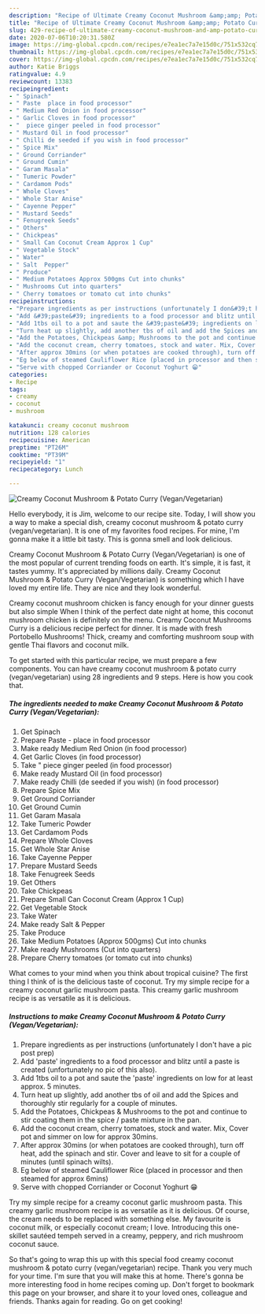 ```yaml
---
description: "Recipe of Ultimate Creamy Coconut Mushroom &amp;amp; Potato Curry (Vegan/Vegetarian)"
title: "Recipe of Ultimate Creamy Coconut Mushroom &amp;amp; Potato Curry (Vegan/Vegetarian)"
slug: 429-recipe-of-ultimate-creamy-coconut-mushroom-and-amp-potato-curry-vegan-vegetarian
date: 2020-07-06T10:20:31.580Z
image: https://img-global.cpcdn.com/recipes/e7ea1ec7a7e15d0c/751x532cq70/creamy-coconut-mushroom-potato-curry-veganvegetarian-recipe-main-photo.jpg
thumbnail: https://img-global.cpcdn.com/recipes/e7ea1ec7a7e15d0c/751x532cq70/creamy-coconut-mushroom-potato-curry-veganvegetarian-recipe-main-photo.jpg
cover: https://img-global.cpcdn.com/recipes/e7ea1ec7a7e15d0c/751x532cq70/creamy-coconut-mushroom-potato-curry-veganvegetarian-recipe-main-photo.jpg
author: Katie Briggs
ratingvalue: 4.9
reviewcount: 13383
recipeingredient:
- " Spinach"
- " Paste  place in food processor"
- " Medium Red Onion in food processor"
- " Garlic Cloves in food processor"
- "  piece ginger peeled in food processor"
- " Mustard Oil in food processor"
- " Chilli de seeded if you wish in food processor"
- " Spice Mix"
- " Ground Corriander"
- " Ground Cumin"
- " Garam Masala"
- " Tumeric Powder"
- " Cardamom Pods"
- " Whole Cloves"
- " Whole Star Anise"
- " Cayenne Pepper"
- " Mustard Seeds"
- " Fenugreek Seeds"
- " Others"
- " Chickpeas"
- " Small Can Coconut Cream Approx 1 Cup"
- " Vegetable Stock"
- " Water"
- " Salt  Pepper"
- " Produce"
- " Medium Potatoes Approx 500gms Cut into chunks"
- " Mushrooms Cut into quarters"
- " Cherry tomatoes or tomato cut into chunks"
recipeinstructions:
- "Prepare ingredients as per instructions (unfortunately I don&#39;t have a pic post prep)"
- "Add &#39;paste&#39; ingredients to a food processor and blitz until a paste is created (unfortunately no pic of this also)."
- "Add 1tbs oil to a pot and saute the &#39;paste&#39; ingredients on low for at least approx. 5 minutes."
- "Turn heat up slightly, add another tbs of oil and add the Spices and thoroughly stir regularly for a couple of minutes."
- "Add the Potatoes, Chickpeas &amp; Mushrooms to the pot and continue to stir coating them in the spice / paste mixture in the pan."
- "Add the coconut cream, cherry tomatoes, stock and water. Mix, Cover pot and simmer on low for approx 30mins."
- "After approx 30mins (or when potatoes are cooked through), turn off heat, add the spinach and stir. Cover and leave to sit for a couple of minutes (until spinach wilts)."
- "Eg below of steamed Cauliflower Rice (placed in processor and then steamed for approx 6mins)"
- "Serve with chopped Corriander or Coconut Yoghurt 😁"
categories:
- Recipe
tags:
- creamy
- coconut
- mushroom

katakunci: creamy coconut mushroom 
nutrition: 128 calories
recipecuisine: American
preptime: "PT26M"
cooktime: "PT39M"
recipeyield: "1"
recipecategory: Lunch

---
```



![Creamy Coconut Mushroom &amp; Potato Curry (Vegan/Vegetarian)](https://img-global.cpcdn.com/recipes/e7ea1ec7a7e15d0c/751x532cq70/creamy-coconut-mushroom-potato-curry-veganvegetarian-recipe-main-photo.jpg)

Hello everybody, it is Jim, welcome to our recipe site. Today, I will show you a way to make a special dish, creamy coconut mushroom &amp; potato curry (vegan/vegetarian). It is one of my favorites food recipes. For mine, I'm gonna make it a little bit tasty. This is gonna smell and look delicious.

Creamy Coconut Mushroom &amp; Potato Curry (Vegan/Vegetarian) is one of the most popular of current trending foods on earth. It's simple, it is fast, it tastes yummy. It's appreciated by millions daily. Creamy Coconut Mushroom &amp; Potato Curry (Vegan/Vegetarian) is something which I have loved my entire life. They are nice and they look wonderful.

Creamy coconut mushroom chicken is fancy enough for your dinner guests but also simple When I think of the perfect date night at home, this coconut mushroom chicken is definitely on the menu. Creamy Coconut Mushrooms Curry is a delicious recipe perfect for dinner. It is made with fresh Portobello Mushrooms! Thick, creamy and comforting mushroom soup with gentle Thai flavors and coconut milk.


To get started with this particular recipe, we must prepare a few components. You can have creamy coconut mushroom &amp; potato curry (vegan/vegetarian) using 28 ingredients and 9 steps. Here is how you cook that.

<!--inarticleads1-->

##### The ingredients needed to make Creamy Coconut Mushroom &amp; Potato Curry (Vegan/Vegetarian):

1. Get  Spinach
1. Prepare  Paste - place in food processor
1. Make ready  Medium Red Onion (in food processor)
1. Get  Garlic Cloves (in food processor)
1. Take  &#34; piece ginger peeled (in food processor)
1. Make ready  Mustard Oil (in food processor)
1. Make ready  Chilli (de seeded if you wish) (in food processor)
1. Prepare  Spice Mix
1. Get  Ground Corriander
1. Get  Ground Cumin
1. Get  Garam Masala
1. Take  Tumeric Powder
1. Get  Cardamom Pods
1. Prepare  Whole Cloves
1. Get  Whole Star Anise
1. Take  Cayenne Pepper
1. Prepare  Mustard Seeds
1. Take  Fenugreek Seeds
1. Get  Others
1. Take  Chickpeas
1. Prepare  Small Can Coconut Cream (Approx 1 Cup)
1. Get  Vegetable Stock
1. Take  Water
1. Make ready  Salt &amp; Pepper
1. Take  Produce
1. Take  Medium Potatoes (Approx 500gms) Cut into chunks
1. Make ready  Mushrooms (Cut into quarters)
1. Prepare  Cherry tomatoes (or tomato cut into chunks)


What comes to your mind when you think about tropical cuisine? The first thing I think of is the delicious taste of coconut. Try my simple recipe for a creamy coconut garlic mushroom pasta. This creamy garlic mushroom recipe is as versatile as it is delicious. 

<!--inarticleads2-->

##### Instructions to make Creamy Coconut Mushroom &amp; Potato Curry (Vegan/Vegetarian):

1. Prepare ingredients as per instructions (unfortunately I don&#39;t have a pic post prep)
1. Add &#39;paste&#39; ingredients to a food processor and blitz until a paste is created (unfortunately no pic of this also).
1. Add 1tbs oil to a pot and saute the &#39;paste&#39; ingredients on low for at least approx. 5 minutes.
1. Turn heat up slightly, add another tbs of oil and add the Spices and thoroughly stir regularly for a couple of minutes.
1. Add the Potatoes, Chickpeas &amp; Mushrooms to the pot and continue to stir coating them in the spice / paste mixture in the pan.
1. Add the coconut cream, cherry tomatoes, stock and water. Mix, Cover pot and simmer on low for approx 30mins.
1. After approx 30mins (or when potatoes are cooked through), turn off heat, add the spinach and stir. Cover and leave to sit for a couple of minutes (until spinach wilts).
1. Eg below of steamed Cauliflower Rice (placed in processor and then steamed for approx 6mins)
1. Serve with chopped Corriander or Coconut Yoghurt 😁


Try my simple recipe for a creamy coconut garlic mushroom pasta. This creamy garlic mushroom recipe is as versatile as it is delicious. Of course, the cream needs to be replaced with something else. My favourite is coconut milk, or especially coconut cream; I love. Introducing this one-skillet sautéed tempeh served in a creamy, peppery, and rich mushroom coconut sauce. 

So that's going to wrap this up with this special food creamy coconut mushroom &amp; potato curry (vegan/vegetarian) recipe. Thank you very much for your time. I'm sure that you will make this at home. There's gonna be more interesting food in home recipes coming up. Don't forget to bookmark this page on your browser, and share it to your loved ones, colleague and friends. Thanks again for reading. Go on get cooking!
